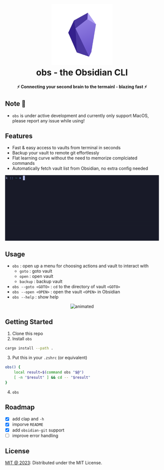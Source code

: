 <h1 id="readme-title" align="center">
    <img src="./assets/obsidian.png" width="200"/>
    <br>
    obs - the Obsidian CLI
</h1>

<h4 id="readme-description" align="center">
    ⚡️ Connecting your second brain to the termainl - blazing fast ⚡️
</h4>

## Note 🚧

- `obs` is under active development and currently only support MacOS, please report any issue while using!

## Features

- Fast & easy access to vaults from terminal in seconds
- Backup your vault to remote git effortlessly
- Flat learning curve without the need to memorize complciated commands
- Automatically fetch vault list from Obsidian, no extra config needed

<p align="center">
  <img src="assets/demo-1.gif" alt="animated" />
</p>

## Usage

- `obs` : open up a menu for choosing actions and vault to interact with
  - `goto` : goto vault
  - `open` : open vault
  - `backup` : backup vault
- `obs --goto <GOTO>` : `cd` to the directory of vault `<GOTO>`
- `obs --open <OPEN>` : open the vault `<OPEN>` in Obsidian
- `obs --help` : show help

<p align="center">
  <img src="assets/demo-2.gif" alt="animated" />
</p>

## Getting Started

1. Clone this repo
2. Install `obs`

```bash
cargo install --path .
```

3. Put this in your `.zshrc` (or equivalent)

```bash
obs() {
    local result=$(command obs "$@")
    [ -n "$result" ] && cd -- "$result"
}
```

4. `obs`

## Roadmap

- [x] add clap and `-h`
- [x] imporve `README`
- [x] add `obsidian-git` support
- [ ] improve error handling

## License

[MIT @ 2023](LICENSE): Distributed under the MIT License.
